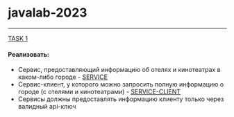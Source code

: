# javalab-2023  
_______
[TASK 1](https://github.com/beatztw/javalab-2023/tree/main/Microservices)
#### Реализовать:
  * Сервис, предоставляющий информацию об отелях и кинотеатрах в каком-либо городе - [SERVICE](https://github.com/beatztw/javalab-2023/tree/main/Microservices/HotelAndCinemaService)
  * Сервис-клиент, у которого можно запросить полную информацию о городе (с отелями и кинотеатрами) - [SERVICE-CLIENT](https://github.com/beatztw/javalab-2023/tree/main/Microservices/HotelAndCinemaServiceClient)
  * Сервисы должны предоставлять информацию клиенту только через валидный api-ключ
